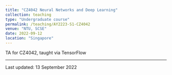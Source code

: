 ```yaml
---
title: "CZ4042 Neural Networks and Deep Learning"
collection: teaching
type: "Undergraduate course"
permalink: /teaching/AY2223-S1-CZ4042
venue: "NTU, SCSE"
date: 2022-09-12
location: "Singapore"
---
```


TA for CZ4042, taught via TensorFlow

---


Last updated: 13 September 2022
